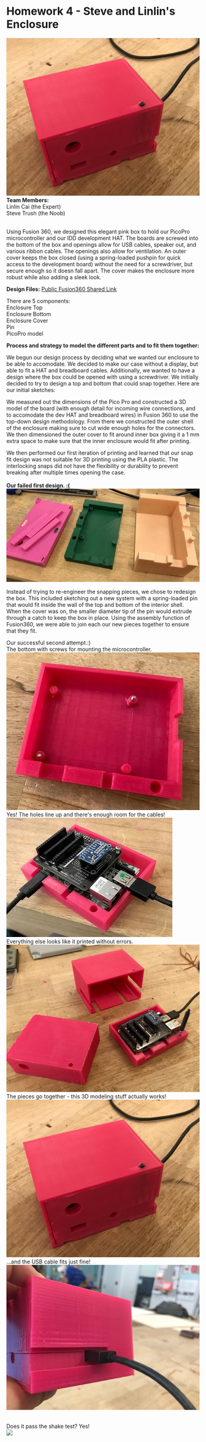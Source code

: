 # Homework 4 - Steve and Linlin's Enclosure<br>
<img src="images/assembled.jpg"/>
<b>Team Members:</b><br>
Linlin Cai (the Expert)<br>
Steve Trush (the Noob)<br><br>

Using Fusion 360, we designed this elegant pink box to hold our PicoPro microcontroller and our IDD development HAT. The boards are screwed into the bottom of the box and openings allow for USB cables, speaker out, and various ribbon cables. The openings also allow for ventilation. An outer cover keeps the box closed (using a spring-loaded pushpin for quick access to the development board) without the need for a screwdriver, but secure enough so it doesn fall apart. The cover makes the enclosure more robust while also adding a sleek look.<br>  

<b>Design Files:</b>
<a href="http://a360.co/2fSzQgX">Public Fusion360 Shared Link</a><br>

There are 5 components:<br>
Enclosure Top<br>
Enclosure Bottom<br>
Enclosure Cover<br>
Pin<br>
PicoPro model<br>


<b>Process and strategy to model the different parts and to fit them together:</b>

We begun our design process by deciding what we wanted our enclosure to be able to accomodate. We decided to make our case without a display, but able to fit a HAT and breadboard cables. Additionally, we wanted to have a design where the box could be opened with using a screwdriver. We initially decided to try to design a top and bottom that could snap together. Here are our initial sketches:

We measured out the dimensions of the Pico Pro and constructed a 3D model of the board (with enough detail for incoming wire connections, and to accomodate the dev HAT and breadboard wires) in Fusion 360 to use the top-down design methodology. From there we constructed the outer shell of the enclosure making sure to cut wide enough holes for the connectors. We then dimensioned the outer cover to fit around inner box giving it a 1 mm extra space to make sure that the inner enclosure would fit after printing.

We then performed our first iteration of printing and learned that our snap fit design was not suitable for 3D printing using the PLA plastic. The interlocking snaps did not have the flexibility or durability to prevent breaking after multiple times opening the case.<br>   
<b>Our failed first design. :( </b><br>
<img src="images/first_attempt.jpg"/><br>

Instead of trying to re-engineer the snapping pieces, we chose to redesign the box. This included sketching out a new system with a spring-loaded pin that would fit inside the wall of the top and bottom of the interior shell. When the cover was on, the smaller diameter tip of the pin would extrude through a catch to keep the box in place. Using the assembly function of Fusion360, we were able to join each our new pieces together to ensure that they fit.

Our successful second attempt.:)<br>
The bottom with screws for mounting the microcontroller.<br>
<img src="images/bottom.jpg"/><br> 
Yes! The holes line up and there's enough room for the cables!<br>
<img src="images/cables_plugged.jpg"/><br> 
Everything else looks like it printed without errors. <br>
<img src="images/three_pieces.jpg"/> <br>
The pieces go together - this 3D modeling stuff actually works! <br>
<img src="images/assembled.jpg"/><br>
...and the USB cable fits just fine!<br>
<img src="images/usb_zoom.jpg"/> <br><br>

Does it pass the shake test? Yes!<br>
<img src="images/shaking.gif"/>




